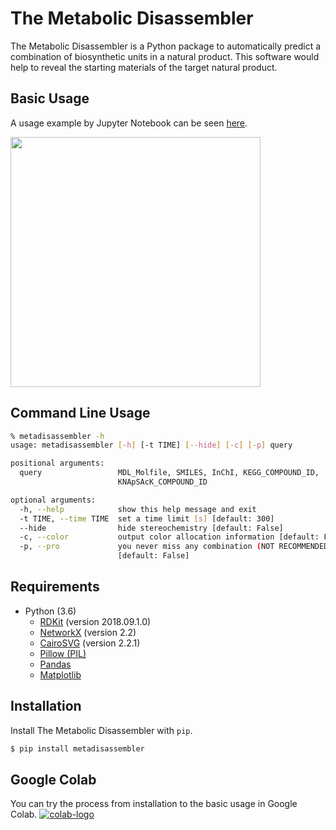 # The Metabolic Disassembler

The Metabolic Disassembler is a Python package to automatically predict a combination of biosynthetic units in a natural product. This software would help to reveal the starting materials of the target natural product.  

  
## Basic Usage
A usage example by Jupyter Notebook can be seen [here](https://github.com/the-metabolic-disassembler/metadisassembler/blob/master/jupyter_usecase/basic_usage.ipynb).   

<a href="https://github.com/the-metabolic-disassembler/metadisassembler/blob/master/jupyter_usecase/basic_usage.ipynb"><img src="https://raw.githubusercontent.com/the-metabolic-disassembler/metadisassembler/master/jupyter_usecase/jupyter01.png" width="400"></a>
   

## Command Line Usage

```bash
% metadisassembler -h
usage: metadisassembler [-h] [-t TIME] [--hide] [-c] [-p] query

positional arguments:
  query                 MDL_Molfile, SMILES, InChI, KEGG_COMPOUND_ID,
                        KNApSAcK_COMPOUND_ID

optional arguments:
  -h, --help            show this help message and exit
  -t TIME, --time TIME  set a time limit [s] [default: 300]
  --hide                hide stereochemistry [default: False]
  -c, --color           output color allocation information [default: False]
  -p, --pro             you never miss any combination (NOT RECOMMENDED).
                        [default: False]
```

## Requirements

- Python (3.6)
  - [RDKit](https://www.rdkit.org) (version 2018.09.1.0)
  - [NetworkX](https://networkx.github.io/documentation/stable/) (version 2.2)
  - [CairoSVG](https://cairosvg.org) (version 2.2.1)
  - [Pillow (PIL)](https://pillow.readthedocs.io/en/stable/)
  - [Pandas](https://pandas.pydata.org)
  - [Matplotlib](https://matplotlib.org)
  
## Installation

Install The Metabolic Disassembler with `pip`.  
  
```bash
$ pip install metadisassembler
```

## Google Colab

You can try the process from installation to the basic usage in Google Colab. [![colab-logo](https://colab.research.google.com/assets/colab-badge.svg)](https://colab.research.google.com/github/the-metabolic-disassembler/metadisassembler/blob/master/jupyter_usecase/basic_usage_in_colab.ipynb)
